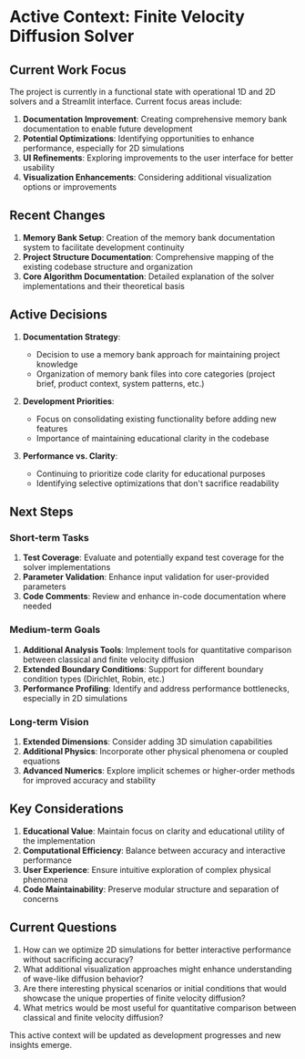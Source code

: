 # Active Context: Finite Velocity Diffusion Solver

## Current Work Focus

The project is currently in a functional state with operational 1D and 2D solvers and a Streamlit interface. Current focus areas include:

1. **Documentation Improvement**: Creating comprehensive memory bank documentation to enable future development
2. **Potential Optimizations**: Identifying opportunities to enhance performance, especially for 2D simulations
3. **UI Refinements**: Exploring improvements to the user interface for better usability
4. **Visualization Enhancements**: Considering additional visualization options or improvements

## Recent Changes

1. **Memory Bank Setup**: Creation of the memory bank documentation system to facilitate development continuity
2. **Project Structure Documentation**: Comprehensive mapping of the existing codebase structure and organization
3. **Core Algorithm Documentation**: Detailed explanation of the solver implementations and their theoretical basis

## Active Decisions

1. **Documentation Strategy**: 
   - Decision to use a memory bank approach for maintaining project knowledge
   - Organization of memory bank files into core categories (project brief, product context, system patterns, etc.)

2. **Development Priorities**:
   - Focus on consolidating existing functionality before adding new features
   - Importance of maintaining educational clarity in the codebase

3. **Performance vs. Clarity**:
   - Continuing to prioritize code clarity for educational purposes
   - Identifying selective optimizations that don't sacrifice readability

## Next Steps

### Short-term Tasks

1. **Test Coverage**: Evaluate and potentially expand test coverage for the solver implementations
2. **Parameter Validation**: Enhance input validation for user-provided parameters
3. **Code Comments**: Review and enhance in-code documentation where needed

### Medium-term Goals

1. **Additional Analysis Tools**: Implement tools for quantitative comparison between classical and finite velocity diffusion
2. **Extended Boundary Conditions**: Support for different boundary condition types (Dirichlet, Robin, etc.)
3. **Performance Profiling**: Identify and address performance bottlenecks, especially in 2D simulations

### Long-term Vision

1. **Extended Dimensions**: Consider adding 3D simulation capabilities
2. **Additional Physics**: Incorporate other physical phenomena or coupled equations
3. **Advanced Numerics**: Explore implicit schemes or higher-order methods for improved accuracy and stability

## Key Considerations

1. **Educational Value**: Maintain focus on clarity and educational utility of the implementation
2. **Computational Efficiency**: Balance between accuracy and interactive performance
3. **User Experience**: Ensure intuitive exploration of complex physical phenomena
4. **Code Maintainability**: Preserve modular structure and separation of concerns

## Current Questions

1. How can we optimize 2D simulations for better interactive performance without sacrificing accuracy?
2. What additional visualization approaches might enhance understanding of wave-like diffusion behavior?
3. Are there interesting physical scenarios or initial conditions that would showcase the unique properties of finite velocity diffusion?
4. What metrics would be most useful for quantitative comparison between classical and finite velocity diffusion?

This active context will be updated as development progresses and new insights emerge.
